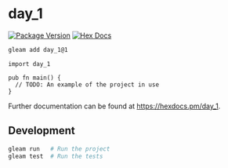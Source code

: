 # day_1

[![Package Version](https://img.shields.io/hexpm/v/day_1)](https://hex.pm/packages/day_1)
[![Hex Docs](https://img.shields.io/badge/hex-docs-ffaff3)](https://hexdocs.pm/day_1/)

```sh
gleam add day_1@1
```
```gleam
import day_1

pub fn main() {
  // TODO: An example of the project in use
}
```

Further documentation can be found at <https://hexdocs.pm/day_1>.

## Development

```sh
gleam run   # Run the project
gleam test  # Run the tests
```

